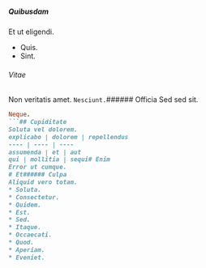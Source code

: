 ##### Quibusdam
Et ut eligendi.
* Quis. 
* Sint. 
###### Vitae
Non veritatis amet.
`Nesciunt.`###### Officia
Sed sed sit.
```ruby
Neque.
```## Cupiditate
Soluta vel dolorem.
explicabo | dolorem | repellendus
---- | ---- | ----
assumenda | et | aut
qui | mollitia | sequi# Enim
Error ut cumque.
# Et###### Culpa
Aliquid vero totam.
* Soluta. 
* Consectetur. 
* Quidem. 
* Est. 
* Sed. 
* Itaque. 
* Occaecati. 
* Quod. 
* Aperiam. 
* Eveniet. 
